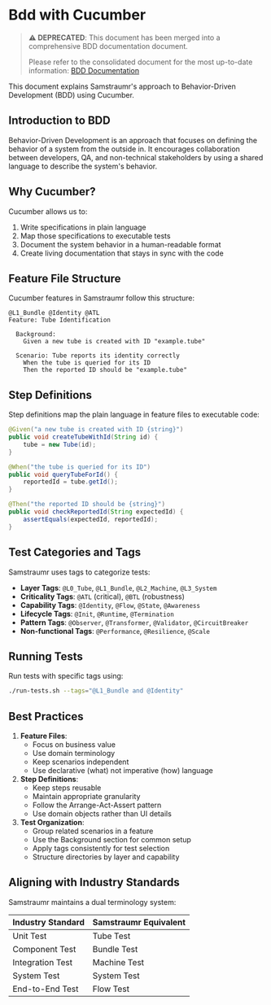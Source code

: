 <!-- 
Copyright (c) 2025 [Eric C. Mumford (@heymumford)](https://github.com/heymumford), Gemini Deep Research, Claude 3.7.
-->

# Bdd with Cucumber

> **⚠️ DEPRECATED**: This document has been merged into a comprehensive BDD documentation document.
>
> Please refer to the consolidated document for the most up-to-date information:
> [BDD Documentation](bdd-documentation.md)

This document explains Samstraumr's approach to Behavior-Driven Development (BDD) using Cucumber.

## Introduction to BDD

Behavior-Driven Development is an approach that focuses on defining the behavior of a system from the outside in. It encourages collaboration between developers, QA, and non-technical stakeholders by using a shared language to describe the system's behavior.

## Why Cucumber?

Cucumber allows us to:

1. Write specifications in plain language
2. Map those specifications to executable tests
3. Document the system behavior in a human-readable format
4. Create living documentation that stays in sync with the code

## Feature File Structure

Cucumber features in Samstraumr follow this structure:

```gherkin
@L1_Bundle @Identity @ATL
Feature: Tube Identification

  Background:
    Given a new tube is created with ID "example.tube"
    
  Scenario: Tube reports its identity correctly
    When the tube is queried for its ID
    Then the reported ID should be "example.tube"
```

## Step Definitions

Step definitions map the plain language in feature files to executable code:

```java
@Given("a new tube is created with ID {string}")
public void createTubeWithId(String id) {
    tube = new Tube(id);
}

@When("the tube is queried for its ID")
public void queryTubeForId() {
    reportedId = tube.getId();
}

@Then("the reported ID should be {string}")
public void checkReportedId(String expectedId) {
    assertEquals(expectedId, reportedId);
}
```

## Test Categories and Tags

Samstraumr uses tags to categorize tests:

- **Layer Tags**: `@L0_Tube`, `@L1_Bundle`, `@L2_Machine`, `@L3_System`
- **Criticality Tags**: `@ATL` (critical), `@BTL` (robustness)
- **Capability Tags**: `@Identity`, `@Flow`, `@State`, `@Awareness`
- **Lifecycle Tags**: `@Init`, `@Runtime`, `@Termination`
- **Pattern Tags**: `@Observer`, `@Transformer`, `@Validator`, `@CircuitBreaker`
- **Non-functional Tags**: `@Performance`, `@Resilience`, `@Scale`

## Running Tests

Run tests with specific tags using:

```bash
./run-tests.sh --tags="@L1_Bundle and @Identity"
```

## Best Practices

1. **Feature Files**:
   - Focus on business value
   - Use domain terminology
   - Keep scenarios independent
   - Use declarative (what) not imperative (how) language
2. **Step Definitions**:
   - Keep steps reusable
   - Maintain appropriate granularity
   - Follow the Arrange-Act-Assert pattern
   - Use domain objects rather than UI details
3. **Test Organization**:
   - Group related scenarios in a feature
   - Use the Background section for common setup
   - Apply tags consistently for test selection
   - Structure directories by layer and capability

## Aligning with Industry Standards

Samstraumr maintains a dual terminology system:

| Industry Standard | Samstraumr Equivalent |
|-------------------|-----------------------|
| Unit Test         | Tube Test             |
| Component Test    | Bundle Test           |
| Integration Test  | Machine Test          |
| System Test       | System Test           |
| End-to-End Test   | Flow Test             |
